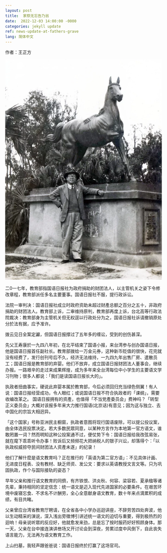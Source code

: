 ```yaml
---
layout: post
title:  家祭无忘告乃翁
date:  2022-12-03 14:00:00 -0000
categories: jekyll update
ref: news-update-at-fathers-grave
lang: 简体中文
---
```

作者：王正方


![image](/assets/imgs/shoukang_wang.webp "国语日报第一任副社长王寿康。王正方提供")

二0一七年，教育部指国语日报社为政府捐助的财团法人，以主管机关之姿下令修改章程，教育部派任多名主要董事。国语日报社不服，提行政诉讼。

法院一审判决：国语日报社成立时政府资助未超过财產总额之百分之五十，非政府捐助的财团法人。教育部上诉，二审维持原判，教育部再度上诉，台北高等行政法院裁决：教育部身为主管机关但无权逕以行政处分为之，国语日报社诉请撤销原处分於法有据，应予准许。

拨云见日全案定讞，但国语日报撑过了五年多的缠讼，受到的创伤甚深。

先父王寿康於一九四八年初，在北平结束了国语小报，来台湾参与创办国语日报，他是国语日报首任副社长。教育部拨给一万金元券，这种新币贬值的很快，花完就没有经费了，发行创刊号后不久，经济无法维持，一九四九年出售厂房、遣散员工；国语日报是教育部的弃婴。他们不放弃，成立国语日报财团法人董事会，继续办报。一路艰辛的走过来成果辉煌，成为多年来全台湾每位中小学生的主要语文学习刊物；很多人都说：「我们是读国语日报长大的」。

执政者扭曲事实，硬说此弃婴本属於教育部，今后必须回归充当绿色侧翼！有人说：国语日报经营成功，令人眼红；或说国语日报不符合执政者的「课纲」，需要收编改革之。 
国语日报拥有的资產，也值得「不当党產委员会」费神吗？「转型正义委员会」大概对该报多年来大力推行国语(北京话)有意见；因为这与独立、去中国化的宗旨大相迥异。

「这个国家」号称亚洲民主橱窗，执政者意图将现行国语废除，可以提公投议案，由全体选民投票决定。若大多数民眾同意，以某种方言作为本地第一官方语文，谁敢罔置一词？然而明知这种公投案通不过，便仗势下令：国语日报给我改弦易张，就在麾下乖乖听令办事！败诉后又频频花大把纳税人的银子兴讼，却落得个：「以执政权威掠夺民间财团法人资產未遂」的纪录！


他们了解什麼是语文教育吗？正在推行的「英语为第二官方语」：不见具体计画、无进度日程表、没有教材、缺乏师资、发公文：要求以英语教授文言文等。只为巩固执政，作个与国际接轨的姿态？ 

早年父亲和推行语文教育的同儕，有齐铁恨、洪炎秋、何容、梁容若、夏承楹等诸先辈，秉持相同的坚定信念：统一语文是迈入现代先进国家的必要条件。在艰苦环境中废寝忘食、不求名不计酬劳，全心全意献身语文教育，数十年来点滴累积的成绩，有目共睹。   

父亲曾应台湾省教育厅聘请，在全省各中小学办巡迴讲座，不辞劳苦四处奔波，他以生动精采的演说，深入浅出旁徵博引讲述统一语文的迫切与重要，得到极热烈的迴响！母亲说听眾的反应好，他就愈发来劲，总是忘了按时服药好好照顾身体。那一天，父亲在台中接连演讲叁场又开讨论会到深夜，劳累过度中风倒下，自此丧失语言能力，无法再为语文教育工作。

上山扫墓，我轻声跟爸爸说：国语日报终於打赢了这场官司。